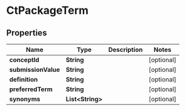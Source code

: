 

# CtPackageTerm

## Properties

Name | Type | Description | Notes
------------ | ------------- | ------------- | -------------
**conceptId** | **String** |  |  [optional]
**submissionValue** | **String** |  |  [optional]
**definition** | **String** |  |  [optional]
**preferredTerm** | **String** |  |  [optional]
**synonyms** | **List&lt;String&gt;** |  |  [optional]




